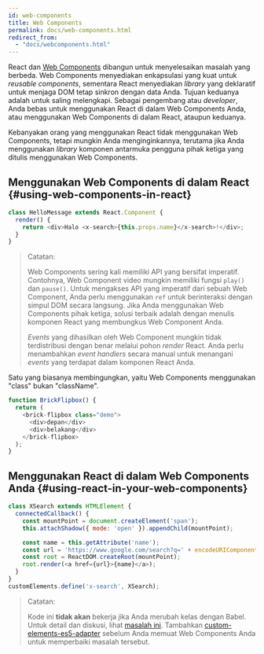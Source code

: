 ```yaml
---
id: web-components
title: Web Components
permalink: docs/web-components.html
redirect_from:
  - "docs/webcomponents.html"
---
```


React dan [Web Components](https://developer.mozilla.org/en-US/docs/Web/Web_Components) dibangun untuk menyelesaikan masalah yang berbeda. Web Components menyediakan enkapsulasi yang kuat untuk *reusable components*, sementara React menyediakan *library* yang deklaratif untuk menjaga DOM tetap sinkron dengan data Anda. Tujuan keduanya adalah untuk saling melengkapi. Sebagai pengembang atau *developer*, Anda bebas untuk menggunakan React di dalam Web Components Anda, atau menggunakan Web Components di dalam React, ataupun keduanya.

Kebanyakan orang yang menggunakan React tidak menggunakan Web Components, tetapi mungkin Anda menginginkannya, terutama jika Anda menggunakan *library* komponen antarmuka pengguna pihak ketiga yang ditulis menggunakan Web Components.

## Menggunakan Web Components di dalam React {#using-web-components-in-react}

```javascript
class HelloMessage extends React.Component {
  render() {
    return <div>Halo <x-search>{this.props.name}</x-search>!</div>;
  }
}
```

> Catatan:
>
> Web Components sering kali memiliki API yang bersifat imperatif. Contohnya, Web Component video mungkin memiliki fungsi `play()` dan `pause()`. Untuk mengakses API yang imperatif dari sebuah Web Component, Anda perlu menggunakan `ref` untuk berinteraksi dengan simpul DOM secara langsung. Jika Anda menggunakan Web Components pihak ketiga, solusi terbaik adalah dengan menulis komponen React yang membungkus Web Component Anda.
>
> *Events* yang dihasilkan oleh Web Component mungkin tidak terdistribusi dengan benar melalui pohon *render* React.
> Anda perlu menambahkan *event handlers* secara manual untuk menangani *events* yang terdapat dalam komponen React Anda.

Satu yang biasanya membingungkan, yaitu Web Components menggunakan "class" bukan "className".

```javascript
function BrickFlipbox() {
  return (
    <brick-flipbox class="demo">
      <div>depan</div>
      <div>belakang</div>
    </brick-flipbox>
  );
}
```

## Menggunakan React di dalam Web Components Anda {#using-react-in-your-web-components}

```javascript
class XSearch extends HTMLElement {
  connectedCallback() {
    const mountPoint = document.createElement('span');
    this.attachShadow({ mode: 'open' }).appendChild(mountPoint);

    const name = this.getAttribute('name');
    const url = 'https://www.google.com/search?q=' + encodeURIComponent(name);
    const root = ReactDOM.createRoot(mountPoint);
    root.render(<a href={url}>{name}</a>);
  }
}
customElements.define('x-search', XSearch);
```

> Catatan:
>
> Kode ini **tidak akan** bekerja jika Anda merubah kelas dengan Babel. Untuk detail dan diskusi, lihat [masalah ini](https://github.com/w3c/webcomponents/issues/587).
> Tambahkan [custom-elements-es5-adapter](https://github.com/webcomponents/polyfills/tree/master/packages/webcomponentsjs#custom-elements-es5-adapterjs) sebelum Anda memuat Web Components Anda untuk memperbaiki masalah tersebut.
